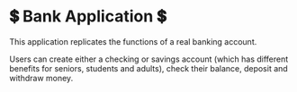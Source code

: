 # 💲 Bank Application 💲 

This application replicates the functions of a real banking account.

Users can create either a checking or savings account (which has different benefits for seniors, students and adults), check their balance, deposit and withdraw money.
